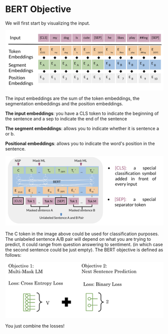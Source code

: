 # BERT Objective

We will first start by visualizing the input. 

![](n8pn0zAVSMWKZ9MwFajFxw_7c6a1a1e5d9f40699906e36b52e215db_Screen-Shot-2021-01-22-at-12.png)

The input embeddings are the sum of the token embeddings, the segmentation embeddings and the position embeddings.

**The input embeddings**: you have a CLS token to indicate the beginning of the sentence and a sep to indicate the end of the sentence

**The segment embeddings**: allows you to indicate whether it is sentence a or b.

**Positional embeddings**: allows you to indicate the word's position in the sentence.

![](vDlfRa8ySIu5X0WvMkiLYg_f1c15b19773d470cae64ddb8c6bccaac_Screen-Shot-2021-01-22-at-12.png)

The C token in the image above could be used for classification purposes. The unlabeled sentence A/B pair will depend on what you are trying to predict, it could range from question answering to sentiment. (in which case the second sentence could be just empty). The BERT objective is defined as follows: 

![](PGZpKHWbRI6maSh1m_SO6w_c950e9a0c9c946e5b2c95aa0049eed6e_Screen-Shot-2021-01-22-at-12.png)

You just combine the losses! 


